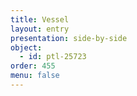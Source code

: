 ```yaml
---
title: Vessel
layout: entry
presentation: side-by-side
object:
  - id: ptl-25723
order: 455
menu: false
---
```

